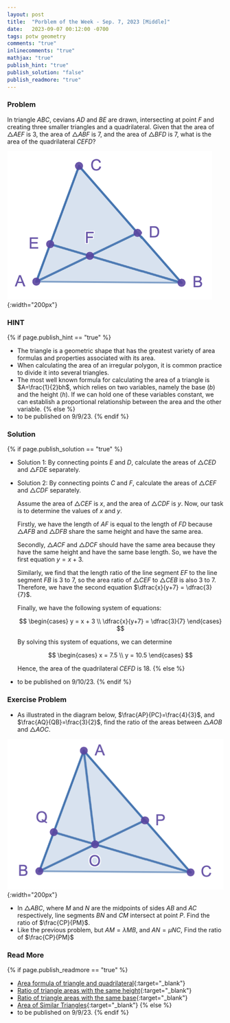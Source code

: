 ```yaml
---
layout: post
title:  "Porblem of the Week - Sep. 7, 2023 [Middle]"
date:   2023-09-07 00:12:00 -0700
tags: potw geometry
comments: "true"
inlinecomments: "true"
mathjax: "true"
publish_hint: "true"
publish_solution: "false"
publish_readmore: "true"
---
```

### Problem
In triangle $ABC$, cevians $AD$ and $BE$ are drawn, intersecting at point $F$ and creating three smaller triangles and a quadrilateral. Given that the area of $\triangle AEF$ is $3$, the area of $\triangle ABF$ is $7$, and the area of $\triangle BFD$ is $7$, what is the area of the quadrilateral $CEFD$?

![img](/assets/potw_imgs/potw-2-1.png){:width="200px"} 

<!--more-->

### HINT
{% if page.publish_hint == "true" %}
- The triangle is a geometric shape that has the greatest variety of area formulas and properties associated with its area.
- When calculating the area of an irregular polygon, it is common practice to divide it into several triangles.
- The most well known formula for calculating the area of a triangle is $A=\frac{1}{2}bh$, which relies on two variables, namely the base ($b$) and the height ($h$). If we can hold one of these variables constant, we can establish a proportional relationship between the area and the other variable.
{% else %}
- to be published on 9/9/23.
{% endif %}

### Solution
{% if page.publish_solution == "true" %}
- Solution 1: By connecting points $E$ and $D$, calculate the areas of $\triangle CED$ and $\triangle FDE$ separately.

- Solution 2: By connecting points $C$ and $F$, calculate the areas of $\triangle CEF$ and $\triangle CDF$ separately.
  
  Assume the area of $\triangle CEF$ is $x$, and the area of $\triangle CDF$ is $y$. Now, our task is to determine the values of $x$ and $y$. 
  
  Firstly, we have the length of $AF$ is equal to the length of $FD$ because $\triangle AFB$ and $\triangle DFB$ share the same height and have the same area.
  
  Secondly, $\triangle ACF$ and $\triangle DCF$ should have the same area because they have the same height and have the same base length. So, we have the first equation $y = x + 3$.
  
  Similarly, we find that the length ratio of the line segment $EF$ to the line segment $FB$ is $3$ to $7$, so the area ratio of $\triangle CEF$ to $\triangle CEB$ is also $3$ to $7$.  Therefore, we have the second equation $\dfrac{x}{y+7} = \dfrac{3}{7}$.
  
  Finally, we have the following system of equations:
  
  $$
  \begin{cases}
    y = x + 3 \\
    \dfrac{x}{y+7} = \dfrac{3}{7}
  \end{cases}
  $$
  
  By solving this system of equations, we can determine
  
  $$
  \begin{cases}
    x = 7.5 \\
    y = 10.5
  \end{cases}
  $$
  
  Hence, the area of the quadrilateral $CEFD$ is $18$.
{% else %}
- to be published on 9/10/23.
{% endif %}

### Exercise Problem
- As illustrated in the diagram below, $\frac{AP}{PC}=\frac{4}{3}$, and $\frac{AQ}{QB}=\frac{3}{2}$, find the ratio of the areas between $\triangle AOB$ and $\triangle AOC$.

![img](/assets/potw_imgs/potw-2-2.png){:width="200px"} 
- In $\triangle ABC$, where $M$ and $N$ are the midpoints of sides $AB$ and $AC$ respectively, line segments $BN$ and $CM$ intersect at point $P$. Find the ratio of $\frac{CP}{PM}$.
- Like the previous problem, but $AM = \lambda MB$, and $AN = \mu NC$, Find the ratio of $\frac{CP}{PM}$

### Read More
{% if page.publish_readmore == "true" %}
- [Area formula of triangle and quadrilateral](https://artofproblemsolving.com/wiki/index.php/Area){:target="_blank"} 
- [Ratio of triangle areas with the same height](https://geometryhelp.net/ratio-areas-triangles-same-height/){:target="_blank"}
- [Ratio of triangle areas with the same base](https://geometryhelp.net/ratio-triangle-areas-same-base/){:target="_blank"}
- [Area of Similar Triangles](https://www.cuemath.com/geometry/areas-of-similar-triangles/){:target="_blank"}
{% else %}
- to be published on 9/9/23.
{% endif %}